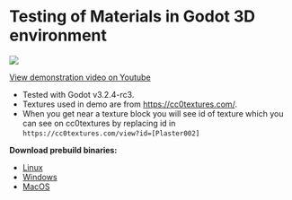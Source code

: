 # Testing of Materials in Godot 3D environment


![](https://i9.ytimg.com/vi_webp/vLsxrd7yj-U/mqdefault.webp?time=1614139800000&sqp=CJij14EG&rs=AOn4CLC_SL99BRq_ZO1Z6ZUjlM56Kt0jnw)

[View demonstration video on Youtube](https://www.youtube.com/watch?v=vLsxrd7yj-U)

- Tested with Godot v3.2.4-rc3.
- Textures used in demo are from https://cc0textures.com/.
- When you get near a texture block you will see id of texture which you can see on cc0textures by replacing id in `https://cc0textures.com/view?id=[Plaster002]`


**Download prebuild binaries:**
 - [Linux](https://drive.google.com/file/d/1Z6F-bytZMHf94nXcFVyDFJ1GQuCa18CZ/view?usp=sharing)
 - [Windows](https://drive.google.com/file/d/1WkxbuigbtiDN2ttngAnxFK6mD5fDmE4L/view?usp=sharing)
 - [MacOS](https://drive.google.com/file/d/1YNn9xwByGihy8nkrXBXLNhbnlW378qu-/view?usp=sharing)

